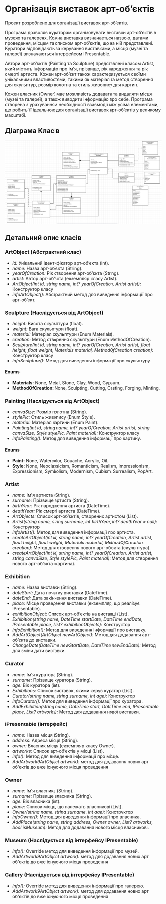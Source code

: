 # Організація виставок арт-об’єктів

Проєкт розроблено для організації виставок арт-об’єктів.

Програма дозволяє кураторам організовувати виставки арт-об’єктів в музеях та галереях. Кожна виставка визначається назвою, датами проведення, місцем та списком арт-об’єктів, що на ній представлені. Куратори відповідають за керування виставками, а місця (музеї та галереї) визначаються інтерфейсом IPresentable.

Автори арт-об’єктів (Painting та Sculpture) представлені класом Artist, який містить інформацію про ім'я, прізвище, рік народження та рік смерті артиста. Кожен арт-об’єкт також характеризується своїми унікальними властивостями, такими як матеріал та метод створення для скульптур, розмір полотна та стиль живопису для картин.

Кожен власник (Owner) має можливість додавати та видаляти місця (музеї та галереї), а також виводити інформацію про себе. Програма створена з урахуванням необхідності взаємодії між усіма елементами, що робить її ідеальною для організації виставок арт-об’єктів у великому масштабі.

## Діаграма Класів

![Діаграма Класів](Diagram.png)

## Детальний опис класів

### **ArtObject (Абстрактний клас)**
- *id:* Унікальний ідентифікатор арт-об’єкта (int).
- *name:* Назва арт-об’єкта (String).
- *yearOfCreation:* Рік створення арт-об’єкта (String).
- *artist:* Автор арт-об’єкта (екземпляр класу Artist).
- *ArtObject(int id, string name, int? yearOfCreation, Artist artist):* Конструктор класу
- *infoArtObject():* Абстрактний метод для виведення інформації про арт-об’єкт.

### **Sculpture (Наслідується від ArtObject)**
- *height:* Висота скульптури (float).
- *weight:* Вага скульптури (float).
- *material:* Матеріал скульптури (Enum Materials).
- *creation:* Метод створення скульптури (Enum MethodOfCreation).
- *Sculpture(int id, string name, int? yearOfCreation, Artist artist, float height, float weight, Materials material, MethodOfCreation creation):* Конструктор класу
- *infoSculpture():* Метод для виведення інформації про скульптуру.

#### Enums
- **Materials:** None, Metal, Stone, Clay, Wood, Gypsum.
- **MethodOfCreation:** None, Sculpting, Cutting, Casting, Forging, Minting.

### **Painting (Наслідується від ArtObject)**
- *canvaSize:* Розмір полотна (String).
- *stylePic:* Стиль живопису (Enum Style).
- *material:* Матеріал картини (Enum Paint).
- *Painting(int id, string name, int? yearOfCreation, Artist artist, string canvaSize, Style stylePic, Paint material):*  Конструктор класу
- *infoPainting():* Метод для виведення інформації про картину.

#### Enums
- **Paint:** None, Watercolor, Gouache, Acrylic, Oil.
- **Style:** None, Neoclassicism, Romanticism, Realism, Impressionism, Expressionism, Symbolism, Modernism, Cubism, Surrealism, PopArt.

### **Artist**
- *name:* Ім'я артиста (String).
- *surname:* Прізвище артиста (String).
- *birthYear:* Рік народження артиста (DateTime).
- *deathYear:* Рік смерті артиста (DateTime).
- *ArtObjects:* Список арт-об’єктів, створених артистом (List<ArtObject>).
- *Artist(string name, string surname, int birthYear, int? deathYear = null):* Конструктор
- *infoArtist():* Метод для виведення інформації про артиста.
- *createArtObject(int id, string name, int? yearOfCreation, Artist artist, float height, float weight, Materials material, MethodOfCreation creation):* Метод для створення нового арт-об’єкта (скульптура).
- *createArtObject(int id, string name, int? yearOfCreation, Artist artist, string canvaSize, Style stylePic, Paint material):* Метод для створення нового арт-об’єкта (картина).


### **Exhibition**
- *name:* Назва виставки (String).
- *dateStart:* Дата початку виставки (DateTime).
- *dateEnd:* Дата закінчення виставки (DateTime).
- *place:* Місце проведення виставки (екземпляр, що реалізує IPresentable).
- *exhibitionObject:* Список арт-об’єктів на виставці (List<ArtObject>).
- *Exhibition(string name, DateTime startDate, DateTime endDate, IPresentable place, List<ArtObject>? exhibitionObjects):* Конструктор
- *infoExhibition():* Метод для виведення інформації про виставку.
- *AddArtObject(ArtObject newArtObject):* Метод для додавання арт-об’єкта до виставки.
- *ChangeDate(DateTime newStartDate, DateTime newEndDate):* Метод для зміни дати виставки.

### **Curator**
- *name:* Ім'я куратора (String).
- *surname:* Прізвище куратора (String).
- *age:* Вік куратора (int).
- *Exhibitions:* Список виставок, якими керує куратор (List<Exhibition>).
- *Curator(string name, string surname, int age):* Конструктор
- *infoCurator():* Метод для виведення інформації про куратора.
- *AddExhibition(string name, DateTime start, DateTime end, IPresentable place, List<ArtObject>? artworks):* Метод для додавання нової виставки.

### **IPresentable (Інтерфейс)**
- *name:* Назва місця (String).
- *address:* Адреса місця (String).
- *owner:* Власник місця (екземпляр класу Owner).
- *artworks:* Список арт-об’єктів у місці (List<ArtObject>).
- *info():* Метод для виведення інформації про місце.
- *AddArtwork9ArtObject artwork):* метод для додавання нових арт об'єктів до вже існуючого місця проведення

### **Owner**
- *name:* Ім'я власника (String).
- *surname:* Прізвище власника (String).
- *age:* Вік власника (int).
- *place:* Список місць, що належать власникові (List<IPresentable>).
- *Owner(string name, string surname, int age):* Конструктор
- *infoOwner():* Метод для виведення інформації про власника.
- *AddPlace(string name, string address, Owner owner, List<ArtObject>? artworks, bool isMuseum):* Метод для додавання нового місця власникові.

### **Museum (Наслідується від інтерфейсу IPresentable)**
- *info():* Override метод для виведення інформації про музей.
- *AddArtwork9ArtObject artwork):* метод для додавання нових арт об'єктів до вже існуючого місця проведення

### **Gallery (Наслідується від інтерфейсу IPresentable)**
- *info():* Override метод для виведення інформації про галерею.
- *AddArtwork9ArtObject artwork):* метод для додавання нових арт об'єктів до вже існуючого місця проведення

